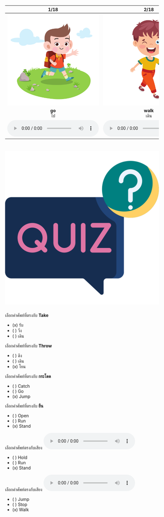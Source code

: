 <div class="carrousel">


|1/18|2/18|3/18|4/18|5/18|6/18|7/18|8/18|9/18|10/18|11/18|12/18|13/18|14/18|15/18|16/18|17/18|18/18|
| :----: | :----: | :----: | :----: | :----: | :----: | :----: | :----: | :----: | :----: | :----: | :----: | :----: | :----: | :----: | :----: | :----: | :----: |
|![](/media/img/motion__go.svg)|![](/media/img/motion__walk.svg)|![](/media/img/motion__run.svg)|![](/media/img/motion__jump.svg)|![](/media/img/motion__stop.svg)|![](/media/img/motion__stand.svg)|![](/media/img/motion__sit.svg)|![](/media/img/motion__close.svg)|![](/media/img/motion__open.svg)|![](/media/img/motion__entrance.svg)|![](/media/img/motion__exit.svg)|![](/media/img/motion__give.svg)|![](/media/img/motion__take.svg)|![](/media/img/motion__push.svg)|![](/media/img/motion__pull.svg)|![](/media/img/motion__catch.svg)|![](/media/img/motion__throw.svg)|![](/media/img/motion__hold.svg)|
|**go**<br>ไป|**walk**<br>เดิน|**run**<br>วิ่ง|**jump**<br>กระโดด|**stop**<br>หยุด|**stand**<br>ยืน|**sit**<br>นั่ง|**close**<br>ปิด|**open**<br>เปิด|**entrance**<br>เข้า|**exit**<br>ออก|**give**<br>ให้|**take**<br>รับ|**push**<br>ผลัก|**pull**<br>ดึง|**catch**<br>จับ/คว้า|**throw**<br>โยน|**hold**<br>ถือค้างไว้|
|![](/media/audio/go.mp3)|![](/media/audio/walk.mp3)|![](/media/audio/run.mp3)|![](/media/audio/jump.mp3)|![](/media/audio/stop.mp3)|![](/media/audio/stand.mp3)|![](/media/audio/sit.mp3)|![](/media/audio/close.mp3)|![](/media/audio/open.mp3)|![](/media/audio/entrance.mp3)|![](/media/audio/exit.mp3)|![](/media/audio/give.mp3)|![](/media/audio/take.mp3)|![](/media/audio/push.mp3)|![](/media/audio/pull.mp3)|![](/media/audio/catch.mp3)|![](/media/audio/throw.mp3)|![](/media/audio/hold.mp3)|

</div>



# ![icon](/media/icons/quiz.svg) 


 เลือกคำศัพท์ที่ตรงกับ **Take**
 - (x) รับ
 - ( ) วิ่ง
 - ( ) เดิน

 เลือกคำศัพท์ที่ตรงกับ **Throw**
 - ( ) ดึง
 - ( ) เดิน
 - (x) โยน

 เลือกคำศัพท์ที่ตรงกับ **กระโดด**
 - ( ) Catch
 - ( ) Go
 - (x) Jump

 เลือกคำศัพท์ที่ตรงกับ **ยืน**
 - ( ) Open
 - ( ) Run
 - (x) Stand

เลือกคำศัพท์ตรงกับเสียง ![](/media/audio/stand.mp3) 
 - ( ) Hold
 - ( ) Run
 - (x) Stand


เลือกคำศัพท์ตรงกับเสียง ![](/media/audio/walk.mp3) 
 - ( ) Jump
 - ( ) Stop
 - (x) Walk


